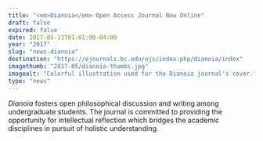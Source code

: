 ```yaml
---
title: "<em>Dianoia</em> Open Access Journal Now Online"
draft: false
expired: false
date: 2017-05-11T01:01:00-04:00
year: "2017"
slug: "news-dianoia"
destination: "https://ejournals.bc.edu/ojs/index.php/dianoia/index"
imagethumb: "2017-05/dianoia-thumbs.jpg"
imagealt: "Colorful illustration used for the Dianoia journal's cover."
type: "news"
---
```


<em>Dianoia</em> fosters open philosophical discussion and writing among undergraduate students. The journal is committed to providing the opportunity for intellectual reflection which bridges the academic disciplines in pursuit of holistic understanding.
